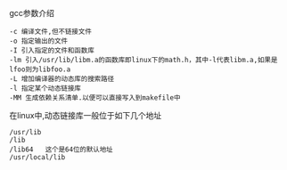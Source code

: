 gcc参数介绍
```
-c 编译文件,但不链接文件
-o 指定输出的文件
-I 引入指定的文件和函数库
-lm 引入/usr/lib/libm.a的函数库即linux下的math.h，其中-l代表libm.a,如果是lfoo则为libfoo.a
-L 增加编译器的动态库的搜索路径
-l 指定某个动态链接库
-MM 生成依赖关系清单.以便可以直接写入到makefile中
```
在linux中,动态链接库一般位于如下几个地址
```
/usr/lib
/lib
/lib64   这个是64位的默认地址
/usr/local/lib
```